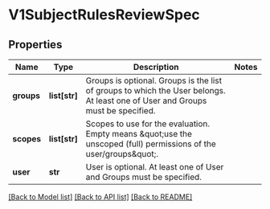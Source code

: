 # V1SubjectRulesReviewSpec

## Properties
Name | Type | Description | Notes
------------ | ------------- | ------------- | -------------
**groups** | **list[str]** | Groups is optional.  Groups is the list of groups to which the User belongs.  At least one of User and Groups must be specified. | 
**scopes** | **list[str]** | Scopes to use for the evaluation.  Empty means \&quot;use the unscoped (full) permissions of the user/groups\&quot;. | 
**user** | **str** | User is optional.  At least one of User and Groups must be specified. | 

[[Back to Model list]](../README.md#documentation-for-models) [[Back to API list]](../README.md#documentation-for-api-endpoints) [[Back to README]](../README.md)



